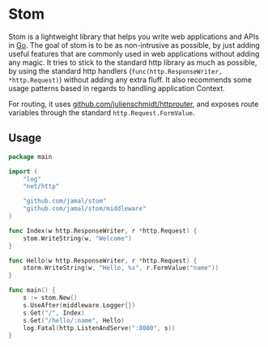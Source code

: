 # Stom

Stom is a lightweight library that helps you write web applications and APIs in [Go](http://golang.org/). The goal of
stom is to be as non-intrusive as possible, by just adding useful features that are commonly used in web applications
without adding any magic. It tries to stick to the standard http library as much as possible, by using the standard http
handlers (`func(http.ResponseWriter, *http.Request)`) without adding any extra fluff. It also recommends some usage
patterns based in regards to handling application Context.

For routing, it uses [github.com/julienschmidt/httprouter](http://github.com/julienschmidt/httprouter), and exposes
route variables through the standard `http.Request.FormValue`.

## Usage

```go
package main

import (
	"log"
	"net/http"

	"github.com/jamal/stom"
	"github.com/jamal/stom/middleware"
)

func Index(w http.ResponseWriter, r *http.Request) {
	stom.WriteString(w, "Welcome")
}

func Hello(w http.ResponseWriter, r *http.Request) {
	storm.WriteString(w, "Hello, %s", r.FormValue("name"))
}

func main() {
	s := stom.New()
	s.UseAfter(middleware.Logger{})
	s.Get("/", Index)
	s.Get("/hello/:name", Hello)
	log.Fatal(http.ListenAndServe(":8080", s))
}
```
